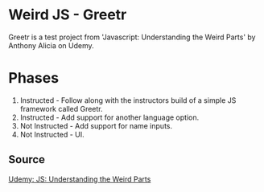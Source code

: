 # Weird JS - Greetr 

Greetr is a test project from 'Javascript: Understanding the Weird Parts' by Anthony Alicia on Udemy.

# Phases

1. Instructed - Follow along with the instructors build of a simple JS framework called Greetr. 
2. Instructed - Add support for another language option.
3. Not Instructed - Add support for name inputs.
4. Not Instructed - UI.

## Source

[Udemy: JS: Understanding the Weird Parts](https://www.udemy.com/course/understand-javascript/)